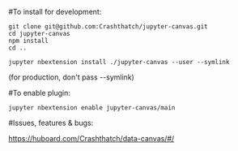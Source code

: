 #To install for development:

```
git clone git@github.com:Crashthatch/jupyter-canvas.git
cd jupyter-canvas 
npm install
cd ..

jupyter nbextension install ./jupyter-canvas --user --symlink
```
(for production, don't pass --symlink)

#To enable plugin:

```
jupyter nbextension enable jupyter-canvas/main
```

#Issues, features & bugs:

https://huboard.com/Crashthatch/data-canvas/#/
